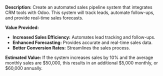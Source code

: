 **Description:**
Create an automated sales pipeline system that integrates CRM tools with Odoo. This system will track leads, automate follow-ups, and provide real-time sales forecasts.

**Value Provided:**
- **Increased Sales Efficiency:** Automates lead tracking and follow-ups.
- **Enhanced Forecasting:** Provides accurate and real-time sales data.
- **Better Conversion Rates:** Streamlines the sales process.

**Estimated Value:**
If the system increases sales by 10% and the average monthly sales are $50,000, this results in an additional $5,000 monthly, or $60,000 annually.